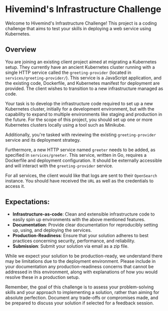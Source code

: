# Hivemind's Infrastructure Challenge

Welcome to Hivemind's Infrastructure Challenge! This project is a coding challenge that aims to test your skills in deploying a web service using Kubernetes.

## Overview

You are joining an existing client project aimed at migrating a Kubernetes setup. They currently have an ancient Kubernetes cluster running with a single HTTP service called the `greeting-provider` (located in `services/greeting-provider/`). This service is a JavaScript application, and the existing code, Dockerfile, and Kubernetes manifest for deployment are provided. The client wishes to transition to a new infrastructure managed as code.

Your task is to develop the infrastructure code required to set up a new Kubernetes cluster, initially for a development environment, but with the capability to expand to multiple environments like staging and production in the future. For the scope of this project, you should set up one or more Kubernetes clusters locally using a tool such as Minikube.

Additionally, you're tasked with reviewing the existing `greeting-provider` service and its deployment strategy.

Furthermore, a new HTTP service named `greeter` needs to be added, as specified in `services/greeter`. This service, written in Go, requires a Dockerfile and deployment configuration. It should be externally accessible and will interact with the `greeting-provider` service.

For all services, the client would like that logs are sent to their `OpenSearch` instance. You should have received the `URL` as well as the credentials to access it.

## Expectations:

* **Infrastructure-as-code**: Clean and extensible infrastructure code to easily spin up environments with the above mentioned features.
* **Documentation**: Provide clear documentation for reproducibly setting up, using, and deploying the services.
* **Production-Readiness**: Ensure that your solution adheres to best practices concerning security, performance, and reliability.
* **Submission**: Submit your solution via email as a zip file.

While we expect your solution to be production-ready, we understand there may be limitations due to the deployment environment. Please include in your documentation any production-readiness concerns that cannot be addressed in this environment, along with explanations of how you would resolve these in a production setup.

Remember, the goal of this challenge is to assess your problem-solving skills and your approach to implementing a solution, rather than aiming for absolute perfection. Document any trade-offs or compromises made, and be prepared to discuss your solution if selected for a feedback session.
